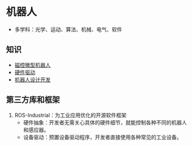 # 机器人
* 多学科：光学、运动、算法、机械、电气、软件

## 知识
* [磁控微型机器人](https://zhuanlan.zhihu.com/p/393887404)
* [硬件驱动](https://tech.wangyaqi.cn/#/os/driver)
* [机器人设计开发](https://zhuanlan.zhihu.com/p/149472635)

## 第三方库和框架
1. ROS-Industrial：为工业应用优化的开源软件框架
    * 硬件抽象：开发者无需关心具体的硬件细节，就能控制各种不同的机器人和感应器。
    * 设备驱动：预置设备驱动程序，开发者直接使用各种常见的工业设备。